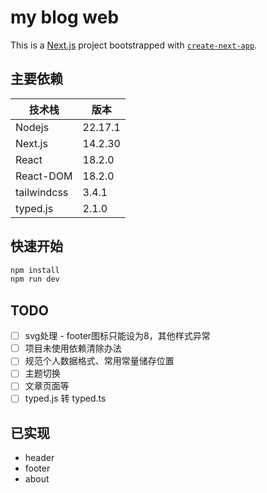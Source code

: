 # my blog web

This is a [Next.js](https://nextjs.org) project bootstrapped with [`create-next-app`](https://nextjs.org/docs/app/api-reference/cli/create-next-app).

## 主要依赖

| 技术栈 | 版本 |
| --- | --- |
| Nodejs | 22.17.1 |
| Next.js | 14.2.30 |
| React | 18.2.0 |
| React-DOM | 18.2.0 |
| tailwindcss | 3.4.1 |
| typed.js | 2.1.0 |

## 快速开始

```bash
npm install
npm run dev
```

## TODO

- [ ] svg处理 - footer图标只能设为8，其他样式异常
- [ ] 项目未使用依赖清除办法
- [ ] 规范个人数据格式、常用常量储存位置
- [ ] 主题切换
- [ ] 文章页面等
- [ ] typed.js 转 typed.ts

## 已实现

- header
- footer
- about
